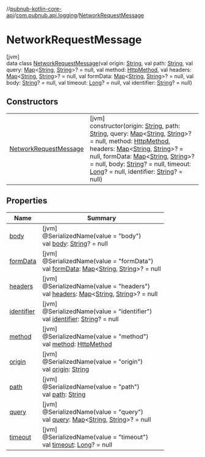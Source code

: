 //[pubnub-kotlin-core-api](../../../index.md)/[com.pubnub.api.logging](../index.md)/[NetworkRequestMessage](index.md)

# NetworkRequestMessage

[jvm]\
data class [NetworkRequestMessage](index.md)(val origin: [String](https://kotlinlang.org/api/core/kotlin-stdlib/kotlin/-string/index.html), val path: [String](https://kotlinlang.org/api/core/kotlin-stdlib/kotlin/-string/index.html), val query: [Map](https://kotlinlang.org/api/core/kotlin-stdlib/kotlin.collections/-map/index.html)&lt;[String](https://kotlinlang.org/api/core/kotlin-stdlib/kotlin/-string/index.html), [String](https://kotlinlang.org/api/core/kotlin-stdlib/kotlin/-string/index.html)&gt;? = null, val method: [HttpMethod](../-http-method/index.md), val headers: [Map](https://kotlinlang.org/api/core/kotlin-stdlib/kotlin.collections/-map/index.html)&lt;[String](https://kotlinlang.org/api/core/kotlin-stdlib/kotlin/-string/index.html), [String](https://kotlinlang.org/api/core/kotlin-stdlib/kotlin/-string/index.html)&gt;? = null, val formData: [Map](https://kotlinlang.org/api/core/kotlin-stdlib/kotlin.collections/-map/index.html)&lt;[String](https://kotlinlang.org/api/core/kotlin-stdlib/kotlin/-string/index.html), [String](https://kotlinlang.org/api/core/kotlin-stdlib/kotlin/-string/index.html)&gt;? = null, val body: [String](https://kotlinlang.org/api/core/kotlin-stdlib/kotlin/-string/index.html)? = null, val timeout: [Long](https://kotlinlang.org/api/core/kotlin-stdlib/kotlin/-long/index.html)? = null, val identifier: [String](https://kotlinlang.org/api/core/kotlin-stdlib/kotlin/-string/index.html)? = null)

## Constructors

| | |
|---|---|
| [NetworkRequestMessage](-network-request-message.md) | [jvm]<br>constructor(origin: [String](https://kotlinlang.org/api/core/kotlin-stdlib/kotlin/-string/index.html), path: [String](https://kotlinlang.org/api/core/kotlin-stdlib/kotlin/-string/index.html), query: [Map](https://kotlinlang.org/api/core/kotlin-stdlib/kotlin.collections/-map/index.html)&lt;[String](https://kotlinlang.org/api/core/kotlin-stdlib/kotlin/-string/index.html), [String](https://kotlinlang.org/api/core/kotlin-stdlib/kotlin/-string/index.html)&gt;? = null, method: [HttpMethod](../-http-method/index.md), headers: [Map](https://kotlinlang.org/api/core/kotlin-stdlib/kotlin.collections/-map/index.html)&lt;[String](https://kotlinlang.org/api/core/kotlin-stdlib/kotlin/-string/index.html), [String](https://kotlinlang.org/api/core/kotlin-stdlib/kotlin/-string/index.html)&gt;? = null, formData: [Map](https://kotlinlang.org/api/core/kotlin-stdlib/kotlin.collections/-map/index.html)&lt;[String](https://kotlinlang.org/api/core/kotlin-stdlib/kotlin/-string/index.html), [String](https://kotlinlang.org/api/core/kotlin-stdlib/kotlin/-string/index.html)&gt;? = null, body: [String](https://kotlinlang.org/api/core/kotlin-stdlib/kotlin/-string/index.html)? = null, timeout: [Long](https://kotlinlang.org/api/core/kotlin-stdlib/kotlin/-long/index.html)? = null, identifier: [String](https://kotlinlang.org/api/core/kotlin-stdlib/kotlin/-string/index.html)? = null) |

## Properties

| Name | Summary |
|---|---|
| [body](body.md) | [jvm]<br>@SerializedName(value = &quot;body&quot;)<br>val [body](body.md): [String](https://kotlinlang.org/api/core/kotlin-stdlib/kotlin/-string/index.html)? = null |
| [formData](form-data.md) | [jvm]<br>@SerializedName(value = &quot;formData&quot;)<br>val [formData](form-data.md): [Map](https://kotlinlang.org/api/core/kotlin-stdlib/kotlin.collections/-map/index.html)&lt;[String](https://kotlinlang.org/api/core/kotlin-stdlib/kotlin/-string/index.html), [String](https://kotlinlang.org/api/core/kotlin-stdlib/kotlin/-string/index.html)&gt;? = null |
| [headers](headers.md) | [jvm]<br>@SerializedName(value = &quot;headers&quot;)<br>val [headers](headers.md): [Map](https://kotlinlang.org/api/core/kotlin-stdlib/kotlin.collections/-map/index.html)&lt;[String](https://kotlinlang.org/api/core/kotlin-stdlib/kotlin/-string/index.html), [String](https://kotlinlang.org/api/core/kotlin-stdlib/kotlin/-string/index.html)&gt;? = null |
| [identifier](identifier.md) | [jvm]<br>@SerializedName(value = &quot;identifier&quot;)<br>val [identifier](identifier.md): [String](https://kotlinlang.org/api/core/kotlin-stdlib/kotlin/-string/index.html)? = null |
| [method](method.md) | [jvm]<br>@SerializedName(value = &quot;method&quot;)<br>val [method](method.md): [HttpMethod](../-http-method/index.md) |
| [origin](origin.md) | [jvm]<br>@SerializedName(value = &quot;origin&quot;)<br>val [origin](origin.md): [String](https://kotlinlang.org/api/core/kotlin-stdlib/kotlin/-string/index.html) |
| [path](path.md) | [jvm]<br>@SerializedName(value = &quot;path&quot;)<br>val [path](path.md): [String](https://kotlinlang.org/api/core/kotlin-stdlib/kotlin/-string/index.html) |
| [query](query.md) | [jvm]<br>@SerializedName(value = &quot;query&quot;)<br>val [query](query.md): [Map](https://kotlinlang.org/api/core/kotlin-stdlib/kotlin.collections/-map/index.html)&lt;[String](https://kotlinlang.org/api/core/kotlin-stdlib/kotlin/-string/index.html), [String](https://kotlinlang.org/api/core/kotlin-stdlib/kotlin/-string/index.html)&gt;? = null |
| [timeout](timeout.md) | [jvm]<br>@SerializedName(value = &quot;timeout&quot;)<br>val [timeout](timeout.md): [Long](https://kotlinlang.org/api/core/kotlin-stdlib/kotlin/-long/index.html)? = null |
